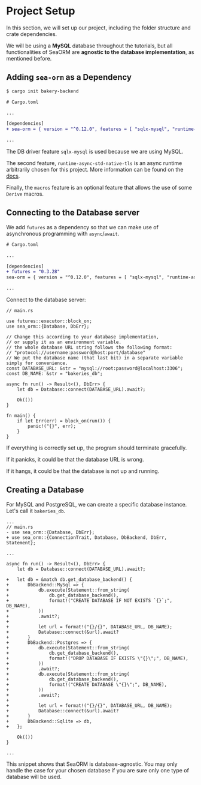 # Project Setup

In this section, we will set up our project, including the folder structure and crate dependencies.

We will be using a **MySQL** database throughout the tutorials, but all functionalities of SeaORM are **agnostic to the database implementation**, as mentioned before.

## Adding `sea-orm` as a Dependency

```sh
$ cargo init bakery-backend
```

```diff
# Cargo.toml

...

[dependencies]
+ sea-orm = { version = "^0.12.0", features = [ "sqlx-mysql", "runtime-async-std-native-tls", "macros" ] }

...

```

The DB driver feature `sqlx-mysql` is used because we are using MySQL.

The second feature, `runtime-async-std-native-tls` is an async runtime arbitrarily chosen for this project. More information can be found on the [docs](https://www.sea-ql.org/SeaORM/docs/install-and-config/database-and-async-runtime/#async_runtime).

Finally, the `macros` feature is an optional feature that allows the use of some `Derive` macros.

## Connecting to the Database server

We add `futures` as a dependency so that we can make use of asynchronous programming with `async`/`await`.

```diff
# Cargo.toml

...

[dependencies]
+ futures = "0.3.28"
sea-orm = { version = "^0.12.0", features = [ "sqlx-mysql", "runtime-async-std-native-tls", "macros" ] }

...

```

Connect to the database server:

```rust, no_run
// main.rs

use futures::executor::block_on;
use sea_orm::{Database, DbErr};

// Change this according to your database implementation,
// or supply it as an environment variable.
// the whole database URL string follows the following format:
// "protocol://username:password@host:port/database"
// We put the database name (that last bit) in a separate variable simply for convenience.
const DATABASE_URL: &str = "mysql://root:password@localhost:3306";
const DB_NAME: &str = "bakeries_db";

async fn run() -> Result<(), DbErr> {
    let db = Database::connect(DATABASE_URL).await?;

    Ok(())
}

fn main() {
    if let Err(err) = block_on(run()) {
        panic!("{}", err);
    }
}
```

If everything is correctly set up, the program should terminate gracefully.

If it panicks, it could be that the database URL is wrong.

If it hangs, it could be that the database is not up and running.

## Creating a Database

For MySQL and PostgreSQL, we can create a specific database instance. Let's call it `bakeries_db`.

```rust, no_run
...
// main.rs
- use sea_orm::{Database, DbErr};
+ use sea_orm::{ConnectionTrait, Database, DbBackend, DbErr, Statement};

...

async fn run() -> Result<(), DbErr> {
    let db = Database::connect(DATABASE_URL).await?;

+   let db = &match db.get_database_backend() {
+       DbBackend::MySql => {
+           db.execute(Statement::from_string(
+               db.get_database_backend(),
+               format!("CREATE DATABASE IF NOT EXISTS `{}`;", DB_NAME),
+           ))
+           .await?;
+
+           let url = format!("{}/{}", DATABASE_URL, DB_NAME);
+           Database::connect(&url).await?
+       }
+       DbBackend::Postgres => {
+           db.execute(Statement::from_string(
+               db.get_database_backend(),
+               format!("DROP DATABASE IF EXISTS \"{}\";", DB_NAME),
+           ))
+           .await?;
+           db.execute(Statement::from_string(
+               db.get_database_backend(),
+               format!("CREATE DATABASE \"{}\";", DB_NAME),
+           ))
+           .await?;
+
+           let url = format!("{}/{}", DATABASE_URL, DB_NAME);
+           Database::connect(&url).await?
+       }
+       DbBackend::Sqlite => db,
+   };

    Ok(())
}

...
```

This snippet shows that SeaORM is database-agnostic. You may only handle the case for your chosen database if you are sure only one type of database will be used.
